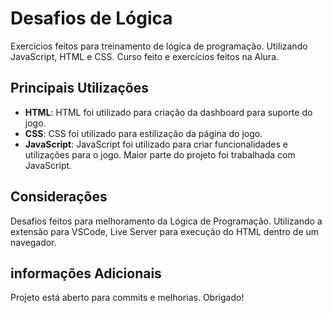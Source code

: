 # Desafios de Lógica
Exercícios feitos para treinamento de lógica de programação. Utilizando JavaScript, HTML e CSS.
Curso feito e exercícios feitos na Alura.

## Principais Utilizações
* **HTML**: HTML foi utilizado para criação da dashboard para suporte do jogo.
* **CSS**: CSS foi utilizado para estilização da página do jogo.
* **JavaScript**: JavaScript foi utilizado para criar funcionalidades e utilizações para o jogo. Maior parte do projeto foi trabalhada com JavaScript.
  
## Considerações
Desafios feitos para melhoramento da Lógica de Programação. Utilizando a extensão para VSCode, Live Server para execução do HTML dentro de um navegador.

## informações Adicionais
Projeto está aberto para commits e melhorias.
Obrigado!
